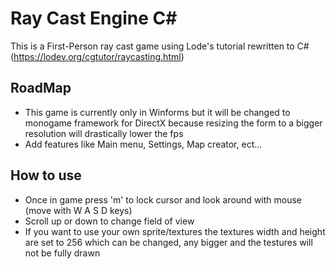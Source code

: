 # Ray Cast Engine C#

This is a First-Person ray cast game using Lode's tutorial rewritten to C# (https://lodev.org/cgtutor/raycasting.html)

## RoadMap
* This game is currently only in Winforms but it will be changed to monogame framework for DirectX
because resizing the form to a bigger resolution will drastically lower the fps
* Add features like Main menu, Settings, Map creator, ect...

## How to use
* Once in game press 'm' to lock cursor and look around with mouse (move with W A S D keys)
* Scroll up or down to change field of view
* If you want to use your own sprite/textures the textures width and height are set to 256 which can be changed, any bigger and the testures will not be fully drawn